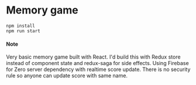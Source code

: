# Memory game

```
npm install
npm run start
```

#### Note
Very basic memory game built with React. I'd build this with Redux store instead of component state and redux-saga for side effects.
Using Firebase for Zero server dependency with realtime score update. There is no security rule so anyone can update score with same name.
